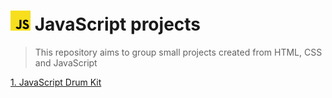 # <img src="./images/javascript.jpg" width="32" hight="32"> JavaScript projects
> This repository aims to group small projects created from HTML, CSS and JavaScript

[1. JavaScript Drum Kit](link)